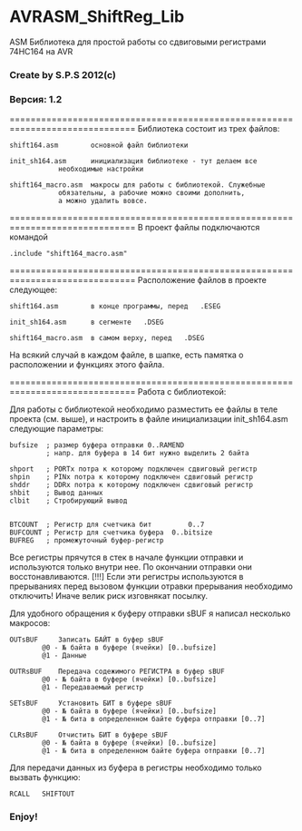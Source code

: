 # AVRASM_ShiftReg_Lib
ASM Библиотека для простой работы со сдвиговыми регистрами 74HC164 на AVR

###	Create by S.P.S 2012(c)
###	Версия: 1.2

==============================================================================
Библиотека состоит из трех файлов:

	shift164.asm		основной файл библиотеки

	init_sh164.asm		инициализация библиотеке - тут делаем все 
				необходимые настройки

	shift164_macro.asm	макросы для работы с библиотекой. Служебные 
				обязательны, а рабочие можно своими дополнить, 
				а можно удалить вовсе.
==============================================================================
В проект файлы подключаются командой

	.include "shift164_macro.asm"

==============================================================================
Расположение файлов в проекте следующее:

	shift164.asm		в конце программы, перед   .ESEG 

	init_sh164.asm		в сегменте   .DSEG 

	shift164_macro.asm	в самом верху, перед   .DSEG

На всякий случай в каждом файле, в шапке, есть памятка о расположении
 и функциях этого файла.

==============================================================================
Работа с библиотекой:

Для работы с библиотекой необходимо разместить ее файлы в теле проекта 
(см. выше), и настроить в файле инициализации init_sh164.asm 
следующие параметры:

	bufsize	 ; размер буфера отправки 0..RAMEND
	         ; напр. для буфера в 14 бит нужно выделить 2 байта
	
	shport 	 ; PORTx потра к которому подключен сдвиговый регистр
	shpin 	 ; PINx потра к которому подключен сдвиговый регистр
	shddr 	 ; DDRx потра к которому подключен сдвиговый регистр
	shbit	 ; Вывод данных
	clbit	 ; Стробирующий вывод


	BTCOUNT	 ; Регистр для счетчика бит 		0..7
	BUFCOUNT ; Регистр для счетчика буфера 	0..bitsize
	BUFREG   ; промежуточный буфер-регистр

Все регистры прячутся в стек в начале функции отправки и используются только
внутри нее. По окончании отправки они восстонавливаются.
[!!!] Если эти регистры используются в прерываниях перед вызовом функции
отравки прерывания необходимо отключить! Иначе велик риск изговнякат посылку.

Для удобного обращения к буферу отправки sBUF я написал несколько макросов:


	OUTsBUF		Записать БАЙТ в буфер sBUF
			@0 - № байта в буфере (ячейки) [0..bufsize]
			@1 - Данные

	OUTRsBUF	Передача содежимого РЕГИСТРА в буфер sBUF
			@0 - № байта в буфере (ячейки) [0..bufsize]
			@1 - Передаваемый регистр

	SETsBUF		Установить БИТ в буфере sBUF
			@0 - № байта в буфере (ячейки) [0..bufsize]
			@1 - № бита в определенном байте буфера отправки [0..7]

	CLRsBUF		Отчистить БИТ в буфере sBUF
			@0 - № байта в буфере (ячейки) [0..bufsize]
			@1 - № бита в определенном байте буфера отправки [0..7]

Для передачи данных из буфера в регистры необходимо только вызвать функцию:

	RCALL	SHIFTOUT


###	Enjoy!

